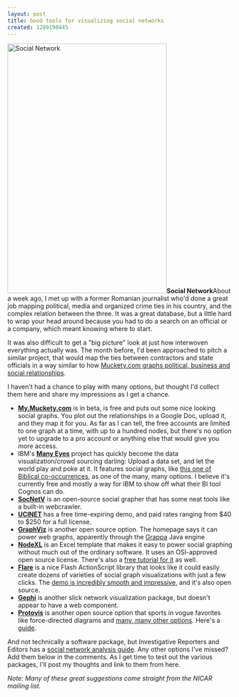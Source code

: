```yaml
---
layout: post
title: Good tools for visualizing social networks
created: 1289190445
---
```

<span class="inline inline-right"><img src="http://morisy.com/files/images/the_social_network_movie_poster.jpg" alt="Social Network" title="Social Network"  class="image image-preview " width="357" height="560" /><span class="caption" style="width: 355px;"><strong>Social Network</strong></span></span>About a week ago, I met up with a former Romanian journalist who'd done a great job mapping political, media and organized crime ties in his country, and the complex relation between the three. It was a great database, but a little hard to wrap your head around because you had to do a search on an official or a company, which meant knowing where to start.

It was also difficult to get a "big picture" look at just how interwoven everything actually was. The month before, I'd been approached to pitch a similar project, that would map the ties between contractors and state officials in a way similar to how <a href="http://muckety.com/">Muckety.com graphs political, business and social relationships</a>.

I haven't had a chance to play with many options, but thought I'd collect them here and share my impressions as I get a chance.

<ul>
<li><b><a href="http://my.muckety.com/">My.Muckety.com</a></b> is in beta, is free and puts out some nice looking social graphs. You plot out the relationships in a Google Doc, upload it, and they map it for you. As far as I can tell, the free accounts are limited to one graph at a time, with up to a hundred nodes, but there's no option yet to upgrade to a pro account or anything else that would give you more access.</li>
<li>IBM's <b><a href="http://www-958.ibm.com/software/data/cognos/manyeyes/">Many Eyes</a></b> project has quickly become the data visualization/crowd sourcing darling: Upload a data set, and let the world play and poke at it. It features social graphs, like <a href="http://www-958.ibm.com/software/data/cognos/manyeyes/visualizations/co-occurrences-of-names-in-the-new-3">this one of Biblical  co-occurrences</a>, as one of the many, many options. I believe it's currently free and mostly a way for IBM to show off what their BI tool Cognos can do.</li>
<li><b><a href="http://socnetv.sourceforge.net/">SocNetV</a></b> is an open-source social grapher that has some neat tools like a built-in webcrawler.</li>
<li><b><a href="http://www.analytictech.com/ucinet/">UCINET</a></b> has a free time-expiring demo, and paid rates ranging from $40 to $250 for a full license.</li>
<li><b><a href="http://www.graphviz.org/">GraphViz</a></b> is another open source option. The homepage says it can power web graphs, apparently through the <a href="http://www2.research.att.com/~john/Grappa/grappa1_2.html">Grappa</a> Java engine</li>
<li><b><a href="http://nodexl.codeplex.com/">NodeXL</a></b> is an Excel template that makes it easy to power social graphing without much out of the ordinary software. It uses an OSI-approved open source license. There's also a <a href="http://casci.umd.edu/images/4/46/NodeXL_tutorial_draft.pdf">free tutorial for it</a> as well.</li>
<li><b><a href="http://flare.prefuse.org/">Flare</a></b> is a nice Flash ActionScript library that looks like it could easily create dozens of varieties of social graph visualizations with just a few clicks. The <a href="http://flare.prefuse.org/demo">demo is incredibly smooth and impressive</a>, and it's also open source.</li>
<li><b><a href="http://gephi.org/">Gephi</a></b> is another slick network visualization package, but doesn't appear to have a web component. </li>
<li><b><a href="http://vis.stanford.edu/protovis/">Protovis</a></b> is another open source option that sports in vogue favorites like force-directed diagrams and <a href="http://vis.stanford.edu/protovis/ex/">many, many other options</a>. Here's a <a href="http://multimedia.journalism.berkeley.edu/tutorials/protovis-javascript-charts-part-1/">guide</a>.</li> 
</ul>

And not technically a software package, but Investigative Reporters and Editors has a <a href="http://www.ire.org/sna/">social network analysis guide</a>. Any other options I've missed? Add them below in the comments. As I get time to test out the various packages, I'll post my thoughts and link to them from here.

<i>Note: Many of these great suggestions come straight from the NICAR mailing list.</i>
